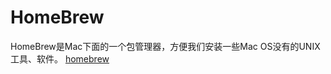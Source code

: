 # HomeBrew
HomeBrew是Mac下面的一个包管理器，方便我们安装一些Mac OS没有的UNIX工具、软件。
[homebrew]("https://brew.sh/index_zh-cn")
